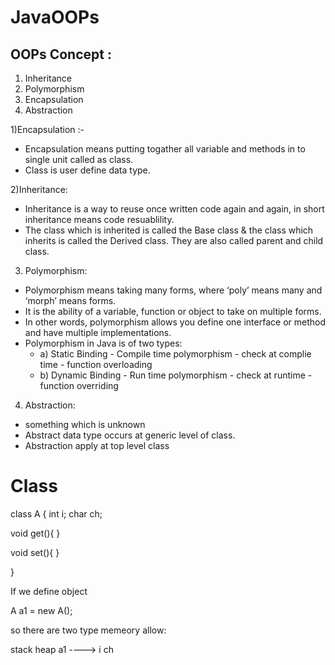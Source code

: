 # JavaOOPs

OOPs Concept :
-------------
1) Inheritance
2) Polymorphism
3) Encapsulation
4) Abstraction

1)Encapsulation :-
- Encapsulation means putting togather all variable and methods in to single unit called as class.
- Class is user define data type.

2)Inheritance:
- Inheritance is a way to reuse once written code again and again, in short inheritance means code resuablility.
- The class which is inherited is called the Base class & the class which inherits is called the Derived class. They are also called parent and child class.

3) Polymorphism:
- Polymorphism means taking many forms, where ‘poly’ means many and ‘morph’ means forms.
- It is the ability of a variable, function or object to take on multiple forms. 
- In other words, polymorphism allows you define one interface or method and have multiple implementations.
- Polymorphism in Java is of two types: 
  - a) Static Binding - Compile time polymorphism - check at complie time - function overloading
  - b) Dynamic Binding - Run time polymorphism - check at runtime - function overriding 

4) Abstraction:
- something which is unknown
- Abstract data type occurs at generic level of class.
- Abstraction apply at top level class

# Class 

class A {
   int i;
   char ch;
   
   void get(){
   }
   
   void set(){
   }
   
}


If we define object 

A a1 = new A();

so there are two type memeory allow:

stack        heap
a1     ---->  i
              ch


